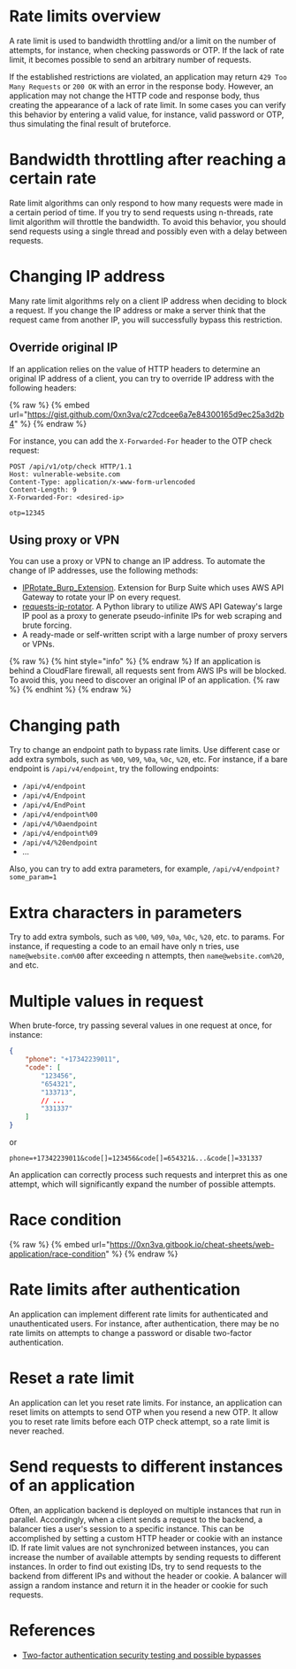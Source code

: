 # Rate limits overview

A rate limit is used to bandwidth throttling and/or a limit on the number of attempts, for instance, when checking passwords or OTP. If the lack of rate limit, it becomes possible to send an arbitrary number of requests.

If the established restrictions are violated, an application may return `429 Too Many Requests` or `200 OK` with an error in the response body. However, an application may not change the HTTP code and response body, thus creating the appearance of a lack of rate limit. In some cases you can verify this behavior by entering a valid value, for instance, valid password or OTP, thus simulating the final result of bruteforce.

# Bandwidth throttling after reaching a certain rate

Rate limit algorithms can only respond to how many requests were made in a certain period of time. If you try to send requests using n-threads, rate limit algorithm will throttle the bandwidth. To avoid this behavior, you should send requests using a single thread and possibly even with a delay between requests.

# Changing IP address

Many rate limit algorithms rely on a client IP address when deciding to block a request. If you change the IP address or make a server think that the request came from another IP, you will successfully bypass this restriction.

## Override original IP

If an application relies on the value of HTTP headers to determine an original IP address of a client, you can try to override IP address with the following headers:

{% raw %} {% embed url="https://gist.github.com/0xn3va/c27cdcee6a7e84300165d9ec25a3d2b4" %} {% endraw %}

For instance, you can add the `X-Forwarded-For` header to the OTP check request:

```http
POST /api/v1/otp/check HTTP/1.1
Host: vulnerable-website.com
Content-Type: application/x-www-form-urlencoded
Content-Length: 9
X-Forwarded-For: <desired-ip>

otp=12345
```

## Using proxy or VPN

You can use a proxy or VPN to change an IP address. To automate the change of IP addresses, use the following methods:

- [IPRotate_Burp_Extension](https://github.com/PortSwigger/ip-rotate). Extension for Burp Suite which uses AWS API Gateway to rotate your IP on every request.
- [requests-ip-rotator](https://github.com/Ge0rg3/requests-ip-rotator). A Python library to utilize AWS API Gateway's large IP pool as a proxy to generate pseudo-infinite IPs for web scraping and brute forcing.
- A ready-made or self-written script with a large number of proxy servers or VPNs.

{% raw %} {% hint style="info" %} {% endraw %}
If an application is behind a CloudFlare firewall, all requests sent from AWS IPs will be blocked. To avoid this, you need to discover an original IP of an application.
{% raw %} {% endhint %} {% endraw %}

# Changing path

Try to change an endpoint path to bypass rate limits. Use different case or add extra symbols, such as `%00`, `%09`, `%0a`, `%0c`, `%20`, etc. For instance, if a bare endpoint is `/api/v4/endpoint`, try the following endpoints:

- `/api/v4/endpoint`
- `/api/v4/Endpoint`
- `/api/v4/EndPoint`
- `/api/v4/endpoint%00`
- `/api/v4/%0aendpoint`
- `/api/v4/endpoint%09`
- `/api/v4/%20endpoint`
- ...

Also, you can try to add extra parameters, for example, `/api/v4/endpoint?some_param=1`

# Extra characters in parameters

Try to add extra symbols, such as `%00`, `%09`, `%0a`, `%0c`, `%20`, etc. to params. For instance, if requesting a code to an email have only n tries, use `name@website.com%00` after exceeding n attempts, then `name@website.com%20`, and etc.

# Multiple values in request

When brute-force, try passing several values in one request at once, for instance:

```json
{
    "phone": "+17342239011",
    "code": [
        "123456",
        "654321",
        "133713",
        // ...
        "331337"
    ]
}
```

or

```http
phone=+17342239011&code[]=123456&code[]=654321&...&code[]=331337
```

An application can correctly process such requests and interpret this as one attempt, which will significantly expand the number of possible attempts.

# Race condition

{% raw %} {% embed url="https://0xn3va.gitbook.io/cheat-sheets/web-application/race-condition" %} {% endraw %}

# Rate limits after authentication

An application can implement different rate limits for authenticated and unauthenticated users. For instance, after authentication, there may be no rate limits on attempts to change a password or disable two-factor authentication.

# Reset a rate limit

An application can let you reset rate limits. For instance, an application can reset limits on attempts to send OTP when you resend a new OTP. It allow you to reset rate limits before each OTP check attempt, so a rate limit is never reached.

# Send requests to different instances of an application

Often, an application backend is deployed on multiple instances that run in parallel. Accordingly, when a client sends a request to the backend, a balancer ties a user's session to a specific instance. This can be accomplished by setting a custom HTTP header or cookie with an instance ID. If rate limit values are not synchronized between instances, you can increase the number of available attempts by sending requests to different instances. In order to find out existing IDs, try to send requests to the backend from different IPs and without the header or cookie. A balancer will assign a random instance and return it in the header or cookie for such requests.

# References

- [Two-factor authentication security testing and possible bypasses](https://medium.com/@iSecMax/two-factor-authentication-security-testing-and-possible-bypasses-f65650412b35)
